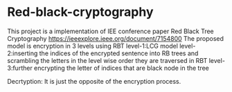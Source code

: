 # Red-black-cryptography
This project is a implementation of IEE conference paper Red Black Tree Cryptography
https://ieeexplore.ieee.org/document/7154800
The proposed model is encryption in 3 levels using RBT
level-1:LCG model
level-2:inserting the indices of the encrypted sentence into RB trees and scrambling the letters in the level wise order they are traversed in RBT
level-3:further encrypting the letter of indices that are black node in the tree

Decrtyption:
It is just the opposite of the encryption process.
